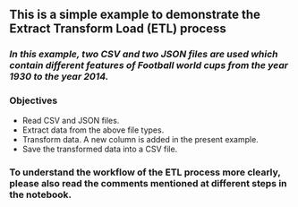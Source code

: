 ## **This is a simple example to demonstrate the Extract Transform Load (ETL) process**

### *In this example, two CSV and two JSON files are used which contain different features of Football world cups from the year 1930 to the year 2014.*

### **Objectives**

* Read CSV and JSON files.
* Extract data from the above file types.
* Transform data. A new column is added in the present example.
* Save the transformed data into a CSV file.


### To understand the workflow of the ETL process more clearly, please also read the comments mentioned at different steps in the notebook.